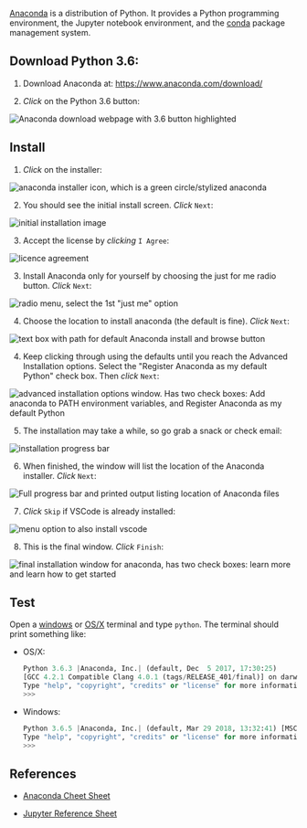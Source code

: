 [Anaconda](https://www.anaconda.com/download/) is a distribution of Python. It provides a Python programming environment, the Jupyter notebook environment, and the [conda](conda.md) package management system. 

## Download Python 3.6: 

1. Download Anaconda at:  https://www.anaconda.com/download/ 
 
 2. *Click* on the Python 3.6 button:

![Anaconda download webpage with 3.6 button highlighted](../images/windows/anaconda/anaconda01.png)

## Install

1. *Click* on the installer:

![anaconda installer icon, which is a green circle/stylized anaconda](../images/windows/anaconda/anaconda00.png)

2. You should see the initial install screen. *Click* `Next`:
 
 ![initial installation image](../images/windows/anaconda/anaconda03.png)

 3. Accept the license by *clicking* `I Agree`:
 
![licence agreement](../images/windows/anaconda/anaconda04.png)

3. Install Anaconda only for yourself by choosing the just for me radio button. *Click* `Next`:

![radio menu, select the 1st "just me" option](../images/windows/anaconda/anaconda05.png)

4. Choose the location to install anaconda (the default is fine). *Click* `Next`:

![text box with path for default Anaconda install and browse button ](../images/windows/anaconda/anaconda06.png)

4. Keep clicking through using the defaults until you reach the Advanced Installation options. Select the "Register Anaconda as my default Python" check box. Then *click* `Next`: 

![advanced installation options window. Has two check boxes: Add anaconda to PATH environment variables, and `Register Anaconda as my default Python`](../images/windows/anaconda/anaconda07.png)

5. The installation may take a while, so go grab a snack or check email: 

![installation progress bar](../images/windows/anaconda/anaconda08.png)

6. When finished, the window will list the location of the Anaconda installer. *Click* `Next`:

![Full progress bar and printed output listing location of Anaconda files](../images/windows/anaconda/anaconda09.png)

7. *Click* `Skip` if VSCode is already installed:

![menu option to also install vscode](../images/windows/anaconda/anaconda10.png)

8. This is the final window. *Click* `Finish`:

![final installation window for anaconda, has two check boxes: learn more and learn how to get started](../images/windows/anaconda/anaconda11.png)

## Test

Open a [windows](windows_terminal.md) or [OS/X](osx_terminal.md) terminal and type `python`. The terminal should print something like:
* OS/X:
    ```python
    Python 3.6.3 |Anaconda, Inc.| (default, Dec  5 2017, 17:30:25) 
    [GCC 4.2.1 Compatible Clang 4.0.1 (tags/RELEASE_401/final)] on darwin
    Type "help", "copyright", "credits" or "license" for more information.
    >>> 
    ```
* Windows: 

    ```python
    Python 3.6.5 |Anaconda, Inc.| (default, Mar 29 2018, 13:32:41) [MSC v.1900 64 bit (AMD64)] on win32
    Type "help", "copyright", "credits" or "license" for more information.
    >>> 
    ```


## References ##

* [Anaconda Cheet Sheet](http://conda.pydata.org/docs/using/cheatsheet.html)

* [Jupyter Reference Sheet](https://damontallen.github.io/IPython-quick-ref-sheets/)

